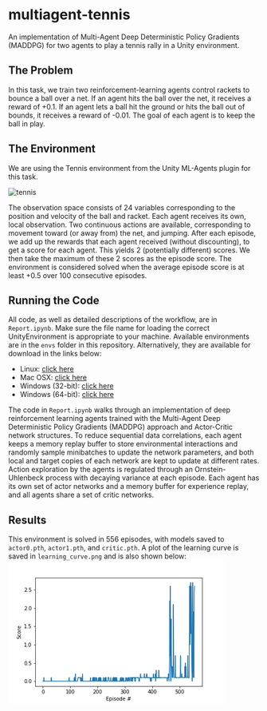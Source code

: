 # multiagent-tennis
An implementation of Multi-Agent Deep Deterministic Policy Gradients (MADDPG) for two agents to play a tennis rally in a Unity environment.

## The Problem
In this task, we train two reinforcement-learning agents control rackets to bounce a ball over a net. If an agent hits the ball over the net, it receives a reward of +0.1. If an agent lets a ball hit the ground or hits the ball out of bounds, it receives a reward of -0.01. The goal of each agent is to keep the ball in play.

## The Environment
We are using the Tennis environment from the Unity ML-Agents plugin for this task.

![tennis](https://video.udacity-data.com/topher/2018/May/5af5c69e_68747470733a2f2f626c6f67732e756e69747933642e636f6d2f77702d636f6e74656e742f75706c6f6164732f323031372f30392f696d616765322d322e676966/68747470733a2f2f626c6f67732e756e69747933642e636f6d2f77702d636f6e74656e742f75706c6f6164732f323031372f30392f696d616765322d322e676966.gif)

The observation space consists of 24 variables corresponding to the position and velocity of the ball and racket. Each agent receives its own, local observation. Two continuous actions are available, corresponding to movement toward (or away from) the net, and jumping. After each episode, we add up the rewards that each agent received (without discounting), to get a score for each agent. This yields 2 (potentially different) scores. We then take the maximum of these 2 scores as the episode score. The environment is considered solved when the average episode score is at least +0.5 over 100 consecutive episodes.

## Running the Code
All code, as well as detailed descriptions of the workflow, are in ```Report.ipynb```. Make sure the file name for loading the correct UnityEnvironment is appropriate to your machine. Available environments are in the ```envs``` folder in this repository. Alternatively, they are available for download in the links below:
 * Linux: [click here](https://s3-us-west-1.amazonaws.com/udacity-drlnd/P3/Tennis/Tennis_Linux.zip)
 * Mac OSX: [click here](https://s3-us-west-1.amazonaws.com/udacity-drlnd/P3/Tennis/Tennis.app.zip)
 * Windows (32-bit): [click here](https://s3-us-west-1.amazonaws.com/udacity-drlnd/P3/Tennis/Tennis_Windows_x86.zip)
 * Windows (64-bit): [click here](https://s3-us-west-1.amazonaws.com/udacity-drlnd/P3/Tennis/Tennis_Windows_x86_64.zip)
 
 The code in ```Report.ipynb``` walks through an implementation of deep reinforcement learning agents trained with the Multi-Agent Deep Deterministic Policy Gradients (MADDPG) approach and Actor-Critic network structures. To reduce sequential data correlations, each agent keeps a memory replay buffer to store environmental interactions and randomly sample minibatches to update the network parameters, and both local and target copies of each network are kept to update at different rates. Action exploration by the agents is regulated through an Ornstein-Uhlenbeck process with decaying variance at each episode. Each agent has its own set of actor networks and a memory buffer for experience replay, and all agents share a set of critic networks.
 
## Results
This environment is solved in 556 episodes, with models saved to ```actor0.pth```, ```actor1.pth```, and ```critic.pth```. A plot of the learning curve is saved in ```learning_curve.png``` and is also shown below:
![learning curve](learning_curve.png)

